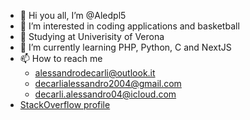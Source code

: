 - 👋 Hi you all, I’m @Aledpl5
- 👀 I’m interested in coding applications and basketball
- 📖 Studying at Univerisity of Verona
- 🌱 I’m currently learning PHP, Python, C and NextJS
- 📫 How to reach me 
    - alessandrodecarli@outlook.it
    - decarlialessandro2004@gmail.com
    - decarli.alessandro04@icloud.com
- [StackOverflow profile](https://stackoverflow.com/users/23239553/aledpl5)
